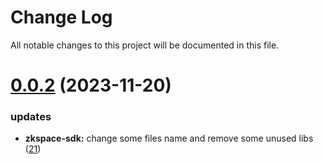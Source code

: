 
# Change Log

All notable changes to this project will be documented in this file.

# [0.0.2](https://github.com/okx/go-wallet-sdk) (2023-11-20)

### updates

- **zkspace-sdk:** change some files name and remove some unused libs ([21](https://github.com/ewhal/go-wallet-sdk/pull/21))
